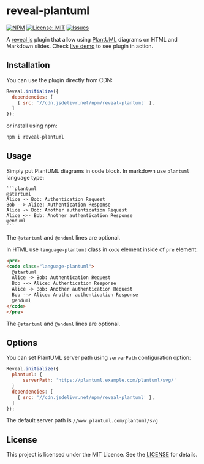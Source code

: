 # reveal-plantuml

[![NPM](https://img.shields.io/npm/v/reveal-plantuml.svg?style=flat-square)](https://www.npmjs.com/package/reveal-plantuml)
[![License: MIT](https://img.shields.io/badge/License-MIT-yellow.svg?style=flat-square)](https://github.com/reveal-plantuml/reveal-plantuml.github.io/blob/master/LICENSE)
[![Issues](https://img.shields.io/github/issues/reveal-plantuml/reveal-plantuml.github.io.svg?style=flat-square)](https://github.com/reveal-plantuml/reveal-plantuml.github.io/issues)

A [reveal.js](https://revealjs.com/) plugin that allow using [PlantUML](https://plantuml.com/) diagrams on HTML and Markdown slides. Check [live demo](https://reveal-plantuml.github.io) to see plugin in action.

## Installation

You can use the plugin directly from CDN:

```JavaScript
Reveal.initialize({
  dependencies: [
    { src: '//cdn.jsdelivr.net/npm/reveal-plantuml' },
  ]
});
```

or install using npm:

```bash
npm i reveal-plantuml
```

## Usage

Simply put PlantUML diagrams in code block. In markdown use `plantuml` language type:

<pre><code>```plantuml
@startuml
Alice -> Bob: Authentication Request
Bob --> Alice: Authentication Response
Alice -> Bob: Another authentication Request
Alice <-- Bob: Another authentication Response
@enduml
```</code></pre>

The `@startuml` and `@enduml` lines are optional.

In HTML use `language-plantuml` class in `code` element inside of `pre` element:

```html
<pre>
<code class="language-plantuml">
  @startuml
  Alice -> Bob: Authentication Request
  Bob --> Alice: Authentication Response
  Alice -> Bob: Another authentication Request
  Bob --> Alice: Another authentication Response
  @enduml
</code>
</pre>
```

The `@startuml` and `@enduml` lines are optional.

## Options

You can set PlantUML server path using `serverPath` configuration option:

```JavaScript
Reveal.initialize({
  plantuml: {
      serverPath: 'https://plantuml.example.com/plantuml/svg/'
  }
  dependencies: [
    { src: '//cdn.jsdelivr.net/npm/reveal-plantuml' },
  ]
});
```

The default server path is `//www.plantuml.com/plantuml/svg`

## License

This project is licensed under the MIT License. See the [LICENSE](https://github.com/szkiba/reveal-plantuml/blob/master/LICENSE) for details.
